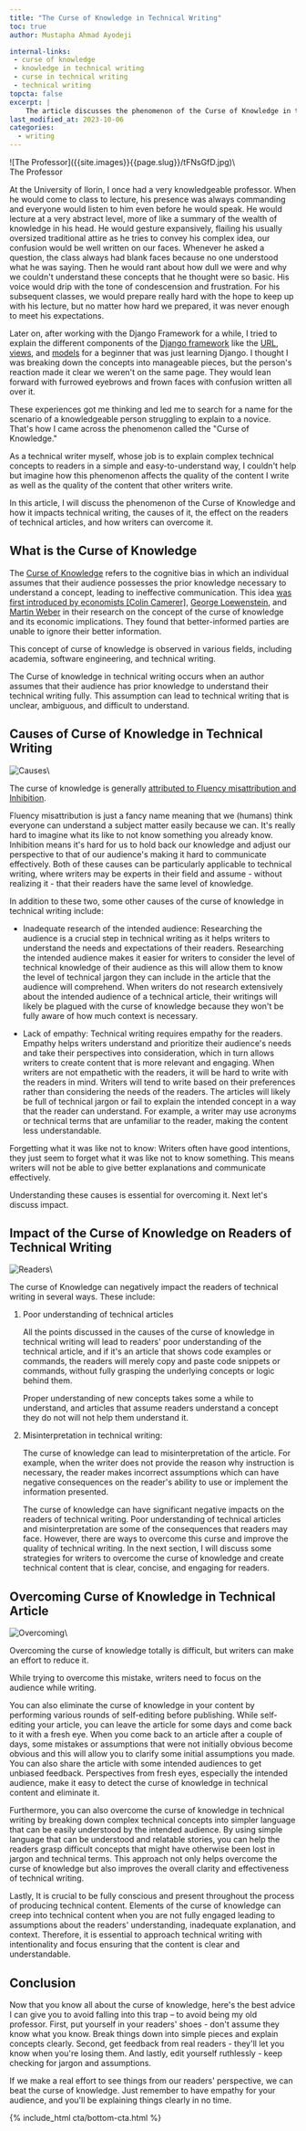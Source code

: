 ```yaml
---
title: "The Curse of Knowledge in Technical Writing"
toc: true
author: Mustapha Ahmad Ayodeji

internal-links:
 - curse of knowledge
 - knowledge in technical writing
 - curse in technical writing
 - technical writing
topcta: false
excerpt: |
    The article discusses the phenomenon of the Curse of Knowledge in technical writing, where authors assume that their audience possesses prior knowledge, leading to ineffective communication. It explores the causes of the curse, its impact on readers, and provides strategies for writers to overcome it and create clear and engaging technical content.
last_modified_at: 2023-10-06
categories:
  - writing
---
```

<div class="align-right">
![The Professor]({{site.images}}{{page.slug}}/tFNsGfD.jpg)\
<figcaption>The Professor</figcaption>
</div>

At the University of Ilorin, I once had a very knowledgeable professor. When he would come to class to lecture, his presence was always commanding and everyone would listen to him even before he would speak. He would lecture at a very abstract level, more of like a summary of the wealth of knowledge in his head. He would gesture expansively, flailing his usually oversized traditional attire as he tries to convey his complex idea, our confusion would be well written on our faces. Whenever he asked a question, the class always had blank faces because no one understood what he was saying. Then he would rant about how dull we were and why we couldn't understand these concepts that he thought were so basic. His voice would drip with the tone of condescension and frustration. For his subsequent classes, we would prepare really hard with the hope to keep up with his lecture, but no matter how hard we prepared, it was never enough to meet his expectations.

Later on, after working with the Django Framework for a while, I tried to explain the different components of the [Django framework](https://www.djangoproject.com/) like the [URL](https://docs.djangoproject.com/en/4.2/topics/http/urls/), [views](https://docs.djangoproject.com/en/4.2/topics/http/views/), and [models](https://docs.djangoproject.com/en/4.2/topics/db/models/) for a beginner that was just learning Django. I thought I was breaking down the concepts into manageable pieces, but the person's reaction made it clear we weren't on the same page. They would lean forward with furrowed eyebrows and frown faces with confusion written all over it.  

These experiences got me thinking and led me to search for a name for the scenario of a knowledgeable person struggling to explain to a novice. That's how I came across the phenomenon called the "Curse of Knowledge."

As a technical writer myself, whose job is to explain complex technical concepts to readers in a simple and easy-to-understand way, I couldn't help but imagine how this phenomenon affects the quality of the content I write as well as the quality of the content that other writers write.

In this article, I will discuss the phenomenon of the Curse of Knowledge and how it impacts technical writing, the causes of it, the effect on the readers of technical articles, and how writers can overcome it.

## What is the Curse of Knowledge

The [Curse of Knowledge](https://en.m.wikipedia.org/wiki/Curse_of_knowledge) refers to the cognitive bias in which an individual assumes that their audience possesses the prior knowledge necessary to understand a concept, leading to ineffective communication. This idea [was first introduced by economists [Colin Camerer]](https://en.m.wikipedia.org/wiki/Colin_Camerer), [George Loewenstein](https://en.m.wikipedia.org/wiki/George_Loewenstein), and [Martin Weber](https://en.m.wikipedia.org/w/index.php?title=Curse_of_knowledge&action=edit&section=1) in their research on the concept of the curse of knowledge and its economic implications. They found that better-informed parties are unable to ignore their better information.

This concept of curse of knowledge is observed in various fields, including academia, software engineering, and technical writing.

The Curse of knowledge in technical writing occurs when an author assumes that their audience has prior knowledge to understand their technical writing fully. This assumption can lead to technical writing that is unclear, ambiguous, and difficult to understand.

## Causes of Curse of Knowledge in Technical Writing

![Causes]({{site.images}}{{page.slug}}/cause.png)\

The curse of knowledge is generally [attributed to Fluency misattribution and Inhibition](https://www.sciencedirect.com/science/article/abs/pii/S0010027717301245?via%3Dihub).

Fluency misattribution is just a fancy name meaning that we (humans) think everyone can understand a subject matter easily because we can. It's really hard to imagine what its like to not know something you already know. Inhibition means it's hard for us to hold back our knowledge and adjust our perspective to that of our audience's making it hard to communicate effectively. Both of these causes can be particularly applicable to technical writing, where writers may be experts in their field and assume - without realizing it - that their readers have the same level of knowledge.

In addition to these two, some other causes of the curse of knowledge in technical writing include:

- Inadequate research of the intended audience: Researching the audience is a crucial step in technical writing as it helps writers to understand the needs and expectations of their readers. Researching the intended audience makes it easier for writers to consider the level of technical knowledge of their audience as this will allow them to know the level of technical jargon they can include in the article that the audience will comprehend. When writers do not research extensively about the intended audience of a technical article, their writings will likely be plagued with the curse of knowledge because they won't be fully aware of how much context is necessary.

- Lack of empathy: Technical writing requires empathy for the readers. Empathy helps writers understand and prioritize their audience's needs and take their perspectives into consideration, which in turn allows writers to create content that is more relevant and engaging. When writers are not empathetic with the readers, it will be hard to write with the readers in mind. Writers will tend to write based on their preferences rather than considering the needs of the readers. The articles will likely be full of technical jargon or fail to explain the intended concept in a way that the reader can understand. For example, a writer may use acronyms or technical terms that are unfamiliar to the reader, making the content less understandable.

Forgetting what it was like not to know: Writers often have good intentions, they just seem to forget what it was like not to know something. This means writers will not be able to give better explanations and communicate effectively.

Understanding these causes is essential for overcoming it. Next let's discuss impact.

## Impact of the Curse of Knowledge on Readers of Technical Writing

![Readers]({{site.images}}{{page.slug}}/readers.png)\

The curse of Knowledge can negatively impact the readers of technical writing in several ways. These include:

1. Poor understanding of technical articles

   All the points discussed in the causes of the curse of knowledge in technical writing will lead to readers' poor understanding of the technical article, and if it's an article that shows code examples or commands, the readers will merely copy and paste code snippets or commands, without fully grasping the underlying concepts or logic behind them.

   Proper understanding of new concepts takes some a while to understand, and articles that assume readers understand a concept they do not will not help them understand it.

2. Misinterpretation in technical writing:

   The curse of knowledge can lead to misinterpretation of the article. For example, when the writer does not provide the reason why instruction is necessary, the reader makes incorrect assumptions which can have negative consequences on the reader's ability to use or implement the information presented.

   The curse of knowledge can have significant negative impacts on the readers of technical writing. Poor understanding of technical articles and misinterpretation are some of the consequences that readers may face. However, there are ways to overcome this curse and improve the quality of technical writing. In the next section, I will discuss some strategies for writers to overcome the curse of knowledge and create technical content that is clear, concise, and engaging for readers.

## Overcoming Curse of Knowledge in Technical Article

![Overcoming]({{site.images}}{{page.slug}}/overcome.png)\

Overcoming the curse of knowledge totally is difficult, but writers can make an effort to reduce it.

While trying to overcome this mistake, writers need to focus on the audience while writing.

You can also eliminate the curse of knowledge in your content by performing various rounds of self-editing before publishing. While self-editing your article, you can leave the article for some days and come back to it with a fresh eye. When you come back to an article after a couple of days, some mistakes or assumptions that were not initially obvious become obvious and this will allow you to clarify some initial assumptions you made. You can also share the article with some intended audiences to get unbiased feedback. Perspectives from fresh eyes, especially the intended audience, make it easy to detect the curse of knowledge in technical content and eliminate it.

Furthermore, you can also overcome the curse of knowledge in technical writing by breaking down complex technical concepts into simpler language that can be easily understood by the intended audience. By using simple language that can be understood and relatable stories, you can help the readers grasp difficult concepts that might have otherwise been lost in jargon and technical terms. This approach not only helps overcome the curse of knowledge but also improves the overall clarity and effectiveness of technical writing.

Lastly, It is crucial to be fully conscious and present throughout the process of producing technical content. Elements of the curse of knowledge can creep into technical content when you are not fully engaged leading to assumptions about the readers' understanding, inadequate explanation, and context. Therefore, it is essential to approach technical writing with intentionality and focus ensuring that the content is clear and understandable.

## Conclusion

Now that you know all about the curse of knowledge, here's the best advice I can give you to avoid falling into this trap – to avoid being my old professor. First, put yourself in your readers' shoes - don't assume they know what you know. Break things down into simple pieces and explain concepts clearly. Second, get feedback from real readers - they'll let you know when you're losing them. And lastly, edit yourself ruthlessly - keep checking for jargon and assumptions.

If we make a real effort to see things from our readers' perspective, we can beat the curse of knowledge. Just remember to have empathy for your audience, and you'll be explaining things clearly in no time.

{% include_html cta/bottom-cta.html %}

